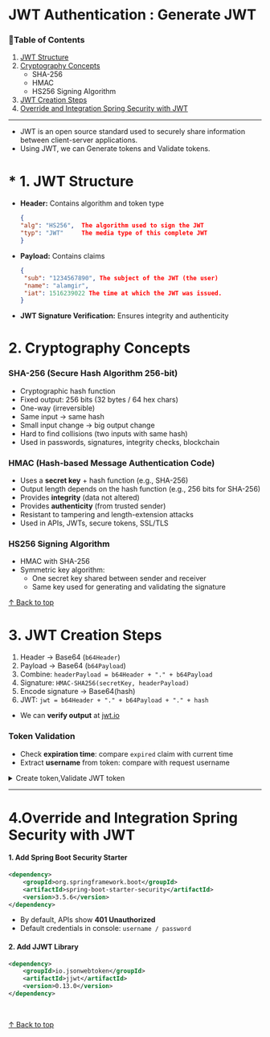

<h1 id="top"> JWT Authentication : Generate JWT </h1>


<h3>📑Table of Contents</h3>

1. [JWT Structure](#j)
2. [Cryptography Concepts](#c)
    - SHA-256
    - HMAC
    - HS256 Signing Algorithm
3. [JWT Creation Steps](#jw)
4. [Override and  Integration Spring Security  with JWT](#o)

---

-  JWT is an open source standard used to securely share information between client-server applications.
- Using JWT, we can  Generate tokens and Validate tokens.
<h1 id="j">* 1. JWT Structure</h1>

* **Header:** Contains algorithm and token type

  ```json
  {
  "alg": "HS256",  The algorithm used to sign the JWT
  "typ": "JWT"     The media type of this complete JWT 
  }
  ```
* **Payload:** Contains claims 

  ```json
  {
   "sub": "1234567890", The subject of the JWT (the user)
   "name": "alamgir",
   "iat": 1516239022 The time at which the JWT was issued.
  }
  ```
* **JWT Signature Verification:** Ensures integrity and authenticity



<h1 id="c">2. Cryptography Concepts</h1>

<h3> SHA-256 (Secure Hash Algorithm 256-bit)</h3>

* Cryptographic hash function
* Fixed output: 256 bits (32 bytes / 64 hex chars)
* One-way (irreversible)
* Same input → same hash
* Small input change → big output change
* Hard to find collisions (two inputs with same hash)
* Used in passwords, signatures, integrity checks, blockchain

<h3>HMAC (Hash-based Message Authentication Code)</h3>

* Uses a **secret key** + hash function (e.g., SHA-256)
* Output length depends on the hash function (e.g., 256 bits for SHA-256)
* Provides **integrity** (data not altered)
* Provides **authenticity** (from trusted sender)
* Resistant to tampering and length-extension attacks
* Used in APIs, JWTs, secure tokens, SSL/TLS


<h3>HS256 Signing Algorithm</h3>

* HMAC with SHA-256
* Symmetric key algorithm:
  * One secret key shared between sender and receiver
  * Same key used for generating and validating the signature




[↑ Back to top](#top) 

<h1 id="jw">3. JWT Creation Steps</h1>

1. Header → Base64 (`b64Header`)
2. Payload → Base64 (`b64Payload`)
3. Combine: `headerPayload = b64Header + "." + b64Payload`
4. Signature: `HMAC-SHA256(secretKey, headerPayload)`
5. Encode signature → Base64(hash)
6. JWT: `jwt = b64Header + "." + b64Payload + "." + hash`

* We can **verify output** at [jwt.io](https://jwt.io)

<h3>Token Validation</h3>

* Check **expiration time**: compare `expired` claim with current time
* Extract **username** from token: compare with request username


<details>
<summary>Create  token,Validate JWT token</summary>

```java
package com.alamgir.l_spring_boot_security_jwt.security;

import java.util.Date;
import javax.crypto.SecretKey;
import org.springframework.stereotype.Component;
import io.jsonwebtoken.Jwts;
import io.jsonwebtoken.io.Decoders;
import io.jsonwebtoken.security.Keys;

@Component
public class JwtUtil {

    private final String SECRET_KEY = "F3r7lG7OZt+2k4Q0l9U+7Vq2g6LkpB1D8uVhb3cW+rY="; // Base64 256-bit key
    private final long TOKEN_EXPIRY_DURATION = 5 * 60 * 1000; // 5 mins

    public SecretKey getSecretKey() {
        byte[] keyBytes = Decoders.BASE64.decode(SECRET_KEY);
        return Keys.hmacShaKeyFor(keyBytes);
    }

    // Create JWT Token
    public String createToken(String username) {
        return Jwts.builder()
                .subject(username)
                .issuedAt(new Date(System.currentTimeMillis()))
                .expiration(new Date(System.currentTimeMillis() + TOKEN_EXPIRY_DURATION))
                .signWith(getSecretKey()) // "alg": "HS256", "typ": "JWT" auto-set     //! JJWT automatically sets `"alg": "HS256"` when using an HMAC key.It also adds `"typ": "JWT"` to mark the token as a JSON Web Token.
                .compact();
    }

    // Decode and Extract username
    public String extractUsername(String token) {
        return Jwts.parser()
                .verifyWith(getSecretKey())
                .build()
                .parseSignedClaims(token)
                .getPayload()
                .getSubject();
    }

    // Check if token is expired
    public boolean isTokenExpired(String token) {
        Date expiryTime = Jwts.parser()
                .verifyWith(getSecretKey())
                .build()
                .parseSignedClaims(token)
                .getPayload()
                .getExpiration();
        return expiryTime.before(new Date());
    }

    // Validate token
    public boolean isValidToken(String token, String requestedUsername) {
        String usernameFromToken = extractUsername(token);
        return usernameFromToken.equalsIgnoreCase(requestedUsername)
                && !isTokenExpired(token);
    }
}

```
</details>


---






<h1 id="o">4.Override and  Integration Spring Security  with JWT</h1>


<h4>1. Add Spring Boot Security Starter</h4>

```xml
<dependency>  
    <groupId>org.springframework.boot</groupId>  
    <artifactId>spring-boot-starter-security</artifactId>  
    <version>3.5.6</version>  
</dependency>
```

* By default, APIs show **401 Unauthorized**
* Default credentials in console: `username / password`

<h4>2. Add JJWT Library</h4>

```xml
<dependency>  
    <groupId>io.jsonwebtoken</groupId>  
    <artifactId>jjwt</artifactId>  
    <version>0.13.0</version>  
</dependency>
```


<br>

[↑ Back to top](#top) 
